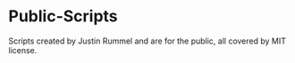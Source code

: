 Public-Scripts
==============

Scripts created by Justin Rummel and are for the public, all covered by MIT license.